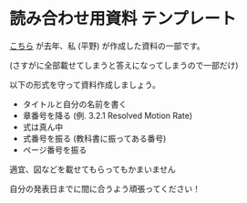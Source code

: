 # 読み合わせ用資料 テンプレート

[こちら](Template2023.pdf) が去年、私 (平野) が作成した資料の一部です。

(さすがに全部載せてしまうと答えになってしまうので一部だけ)

以下の形式を守って資料作成しましょう。

- タイトルと自分の名前を書く
- 章番号を降る (例. 3.2.1 Resolved Motion Rate)
- 式は真ん中
- 式番号を振る (教科書に振ってある番号)
- ページ番号を振る

適宜、図などを載せてもらってもかまいません

自分の発表日までに間に合うよう頑張ってください！
